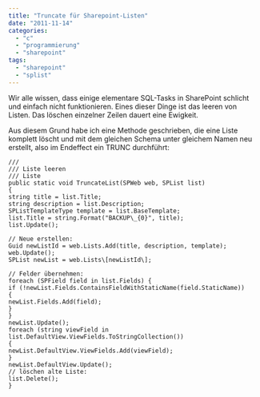 ```yaml
---
title: "Truncate für Sharepoint-Listen"
date: "2011-11-14"
categories: 
  - "c"
  - "programmierung"
  - "sharepoint"
tags: 
  - "sharepoint"
  - "splist"
---
```


Wir alle wissen, dass einige elementare SQL-Tasks in SharePoint schlicht und einfach nicht funktionieren. Eines dieser Dinge ist das leeren von Listen. Das löschen einzelner Zeilen dauert eine Ewigkeit.

Aus diesem Grund habe ich eine Methode geschrieben, die eine Liste komplett löscht und mit dem gleichen Schema unter gleichem Namen neu erstellt, also im Endeffect ein TRUNC durchführt:

```
///
/// Liste leeren
/// Liste
public static void TruncateList(SPWeb web, SPList list)
{
string title = list.Title;
string description = list.Description;
SPListTemplateType template = list.BaseTemplate;
list.Title = string.Format("BACKUP\_{0}", title);
list.Update();

// Neue erstellen:
Guid newListId = web.Lists.Add(title, description, template);
web.Update();
SPList newList = web.Lists\[newListId\];

// Felder übernehmen:
foreach (SPField field in list.Fields) {
if (!newList.Fields.ContainsFieldWithStaticName(field.StaticName))
{
newList.Fields.Add(field);
}
}
newList.Update();
foreach (string viewField in list.DefaultView.ViewFields.ToStringCollection())
{
newList.DefaultView.ViewFields.Add(viewField);
}
newList.DefaultView.Update();
// löschen alte Liste:
list.Delete();
}
```
